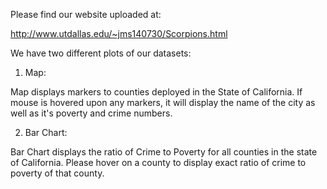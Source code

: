 Please find our website uploaded at:

http://www.utdallas.edu/~jms140730/Scorpions.html

We have two different plots of our datasets:

1) Map: 

Map displays markers to counties deployed in the State of California. If mouse is hovered upon any markers, it will display the name of the city as well as it's poverty and crime numbers.

2) Bar Chart:

Bar Chart displays the ratio of Crime to Poverty for all counties in the state of California. Please hover on a county to display exact ratio of crime to poverty of that county. 